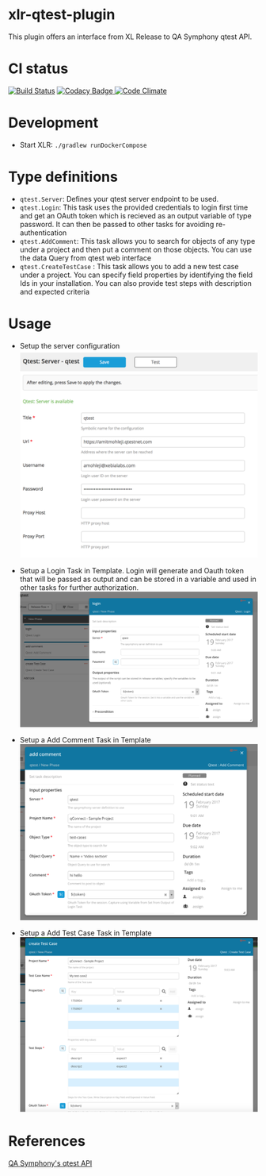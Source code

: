 # xlr-qtest-plugin

This plugin offers an interface from XL Release to QA Symphony qtest API. 

# CI status #

[![Build Status][xlr-qtest-plugin-travis-image]][xlr-qtest-plugin-travis-url]
[![Codacy Badge][xlr-qtest-plugin-codacy-image] ][xlr-qtest-plugin-codacy-url]
[![Code Climate][xlr-qtest-plugin-code-climate-image] ][xlr-qtest-plugin-code-climate-url]

[xlr-qtest-plugin-travis-image]: https://travis-ci.org/xebialabs-community/xlr-qtest-plugin.svg?branch=master
[xlr-qtest-plugin-travis-url]: https://travis-ci.org/xebialabs-community/xlr-qtest-plugin
[xlr-qtest-plugin-codacy-image]: https://api.codacy.com/project/badge/Grade/0e664aaacd2f4010b091f0ef4ce1c7d0
[xlr-qtest-plugin-codacy-url]: https://www.codacy.com/app/amitmohleji/xlr-qtest-plugin
[xlr-qtest-plugin-code-climate-image]: https://codeclimate.com/github/xebialabs-community/xlr-qtest-plugin/badges/gpa.svg
[xlr-qtest-plugin-code-climate-url]: https://codeclimate.com/github/xebialabs-community/xlr-qtest-plugin

# Development #

* Start XLR: `./gradlew runDockerCompose`

# Type definitions #
+ `qtest.Server`: Defines your qtest server endpoint to be used.
+ `qtest.Login`: This task uses the provided credentials to login first time and get an OAuth token which is recieved as an output variable of type password. It can then be passed to other tasks for avoiding re-authentication
+ `qtest.AddComment`: This task allows you to search for objects of any type under a project and then put a comment on those objects. You can use the data Query from qtest web interface
+ `qtest.CreateTestCase` : This task allows you to add a new test case under a project. You can specify field properties by identifying the field Ids in your installation. You can also provide test steps with description and expected criteria
    
# Usage #
   
* Setup the server configuration
![](serverConfig.png)

* Setup a Login Task in Template. Login will generate and Oauth token that will be passed as output and can be stored in a variable and used in other tasks for further authorization.
![](s1.png)
* Setup a Add Comment Task in Template
![](s2.png)
* Setup a Add Test Case Task in Template
![](s3.png)


# References #
[QA Symphony's qtest API](https://support.qasymphony.com/hc/en-us/articles/201615649-qTest-API-v3-Specification)

